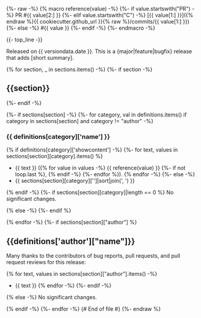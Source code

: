 {%- raw -%}
{% macro reference(value) -%}
   {%- if value.startswith("PR") -%}
     PR #{{ value[2:] }}
   {%- elif value.startswith("C") -%}
     [{{ value[1:] }}]({% endraw %}{{ cookiecutter.github_url }}{% raw %}/commits/{{ value[1:] }})
   {%- else -%}
     #{{ value }}
   {%- endif -%}
{%- endmacro -%}

{{- top_line -}}

Released on {{ versiondata.date }}. This is a {major|feature|bugfix} release that adds [short summary].

{% for section, _ in sections.items() -%}
{%- if section -%}
## {{section}}
{%- endif -%}

{%- if sections[section] -%}
{%- for category, val in definitions.items() if category in sections[section] and category != "author" -%}
### {{ definitions[category]['name'] }}

{% if definitions[category]['showcontent'] -%}
{%- for text, values in sections[section][category].items() %}
- {{ text }} ({% for value in values -%}
                 {{ reference(value) }}
                 {%- if not loop.last %}, {% endif -%}
              {%- endfor %}).
{% endfor -%}
{%- else -%}
- {{ sections[section][category]['']|sort|join(', ') }}

{% endif -%}
{%- if sections[section][category]|length == 0 %}
No significant changes.

{% else -%}
{%- endif %}

{% endfor -%}
{%- if sections[section]["author"] %}
## {{definitions['author']["name"]}}

Many thanks to the contributors of bug reports, pull requests, and pull request
reviews for this release:

{% for text, values in sections[section]["author"].items() -%}
- {{ text }}
{% endfor -%}
{%- endif -%}

{% else -%}
No significant changes.


{% endif -%}
{%- endfor -%}
{# End of file #}
{%- endraw %}
